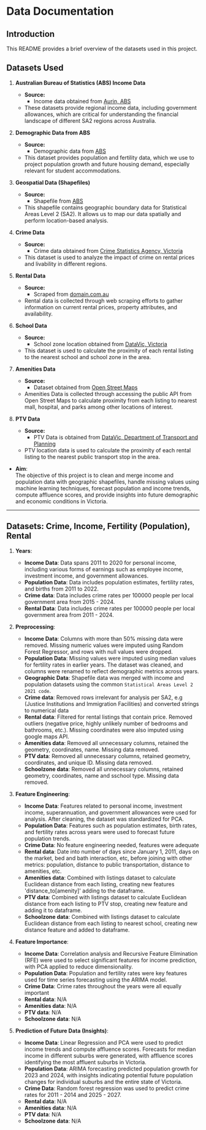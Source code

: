 # Data Documentation

## Introduction
This README provides a brief overview of the datasets used in this project.
  
## Datasets Used

1. **Australian Bureau of Statistics (ABS) Income Data**
   - **Source:**
     - Income data obtained from [Aurin, ABS]([https://www.abs.gov.au/](https://adp-access.aurin.org.au/dataset/au-govt-abs-abs-data-by-region-income-asgs-sa2-2011-2019-sa2-2016))
   - These datasets provide regional income data, including government allowances, which are critical for understanding the financial landscape of different SA2 regions across Australia.

2. **Demographic Data from ABS**
   - **Source:**
     - Demographic data from [ABS](https://www.abs.gov.au/)
   - This dataset provides population and fertility data, which we use to project population growth and future housing demand, especially relevant for student accommodations.

3. **Geospatial Data (Shapefiles)**
   - **Source:**
     - Shapefile from [ABS](https://www.abs.gov.au/statistics/standards/australian-statistical-geography-standard-asgs-edition-3/jul2021-jun2026/access-and-downloads/digital-boundary-files)
   - This shapefile contains geographic boundary data for Statistical Areas Level 2 (SA2). It allows us to map our data spatially and perform location-based analysis.

4. **Crime Data**
   - **Source:**
     - Crime data obtained from [Crime Statistics Agency, Victoria](https://www.crimestatistics.vic.gov.au/)
   - This dataset is used to analyze the impact of crime on rental prices and livability in different regions.

5. **Rental Data**
   - **Source:**
     - Scraped from [domain.com.au](https://www.domain.com.au/)
   - Rental data is collected through web scraping efforts to gather information on current rental prices, property attributes, and availability.
  
6. **School Data**
   - **Source:**
     - School zone location obtained from [DataVic, Victoria](https://discover.data.vic.gov.au/dataset/victorian-government-school-zones-2024)
   - This dataset is used to calculate the proximity of each rental listing to the nearest school and school zone in the area.
     
7. **Amenities Data**
   - **Source:**
     - Dataset obtained from [Open Street Maps](https://www.openstreetmap.org) 
   - Amenities Data is collected through accessing the public API from Open Street Maps to calculate proximity from each listing to nearest mall, hospital, and parks among other locations of interest.
     
8. **PTV Data**
   - **Source:**
     - PTV Data is obtained from [DataVic, Department of Transport and Planning](https://discover.data.vic.gov.au/organization/department-transport-planning)
   - PTV location data is used to calculate the proximity of each rental listing to the nearest public transport stop in the area. 


- **Aim**:  
  The objective of this project is to clean and merge income and population data with geographic shapefiles, handle missing values using machine learning techniques, forecast population and income trends, compute affluence scores, and provide insights into future demographic and economic conditions in Victoria.

---

## Datasets: Crime, Income, Fertility (Population), Rental

1. **Years**:  
   - **Income Data**: Data spans 2011 to 2020 for personal income, including various forms of earnings such as employee income, investment income, and government allowances.
   - **Population Data**: Data includes population estimates, fertility rates, and births from 2011 to 2022.
   - **Crime data**: Data includes crime rates per 100000 people per local government area from 2015 - 2024.
   - **Rental Data**: Data includes crime rates per 100000 people per local government area from 2011 - 2024.

2. **Preprocessing**:
   - **Income Data**: Columns with more than 50% missing data were removed. Missing numeric values were imputed using Random Forest Regressor, and rows with null values were dropped.
   - **Population Data**: Missing values were imputed using median values for fertility rates in earlier years. The dataset was cleaned, and columns were renamed to reflect demographic metrics across years.
   - **Geographic Data**: Shapefile data was merged with income and population datasets using the common `Statistical Areas Level 2 2021 code`.
   - **Crime data**: Removed rows irrelevant for analysis per SA2, e.g (Justice Institutions and Immigration Facilities) and converted strings to numerical data
   - **Rental data**: Filtered for rental listings that contain price. Removed outliers (negative price, highly unlikely number of bedrooms and bathrooms, etc.). Missing coordinates were also imputed using google maps API.
   - **Amenities data**: Removed all unnecessary columns, retained the geometry, coordinates, name. Missing data removed.
   - **PTV data**: Removed all unnecessary columns, retained geometry, coordinates, and unique ID. Missing data removed.
   - **Schoolzone data**: Removed all unnecessary columns, retained geometry, coordinates, name and sschool type. Missing data removed. 

3. **Feature Engineering**:
   - **Income Data**: Features related to personal income, investment income, superannuation, and government allowances were used for analysis. After cleaning, the dataset was standardized for PCA.
   - **Population Data**: Features such as population estimates, birth rates, and fertility rates across years were used to forecast future population trends.
   -  **Crime Data**: No feature engineering needed, features were adequate
   - **Rental data**: Date into number of days since January 1, 2011, days on the market, bed and bath interaction, etc, before joining with other metrics: population, distance to public transportation, distance to amenities, etc.
   - **Amenities data**: Combined with listings dataset to calculate Euclidean distance from each listing, creating new features 'distance_to[amenity]' adding to the dataframe.
   - **PTV data**: Combined with listings dataset to calculate Euclidean distance from each listing to PTV stop, creating new feature and adding it to dataframe.
   - **Schoolzone data**: Combined with listings dataset to calculate Euclidean distance from each listing to nearest school, creating new distance feature and added to dataframe. 

4. **Feature Importance**:
   - **Income Data**: Correlation analysis and Recursive Feature Elimination (RFE) were used to select significant features for income prediction, with PCA applied to reduce dimensionality.
   - **Population Data**: Population and fertility rates were key features used for time series forecasting using the ARIMA model.
   - **Crime Data**: Crime rates throughout the years were all equally important
   - **Rental data**: N/A
   - **Amenities data**: N/A
   - **PTV data**: N/A
   - **Schoolzone data**: N/A

5. **Prediction of Future Data (Insights)**:
   - **Income Data**: Linear Regression and PCA were used to predict income trends and compute affluence scores. Forecasts for median income in different suburbs were generated, with affluence scores identifying the most affluent suburbs in Victoria.
   - **Population Data**: ARIMA forecasting predicted population growth for 2023 and 2024, with insights indicating potential future population changes for individual suburbs and the entire state of Victoria.
   - **Crime Data**: Random forest regression was used to predict crime rates for 2011 - 2014 and 2025 - 2027.
   - **Rental data**: N/A
   - **Amenities data**: N/A
   - **PTV data**: N/A
   - **Schoolzone data**: N/A
  





